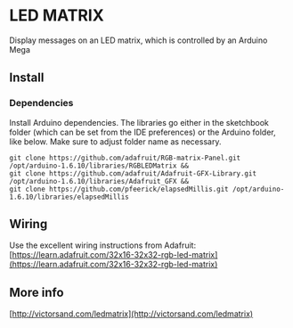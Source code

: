 # LED MATRIX

Display messages on an LED matrix, which is controlled by an Arduino Mega

## Install

### Dependencies

Install Arduino dependencies. The libraries go either in the sketchbook folder (which can be set from the IDE preferences) or the Arduino folder, like below. Make sure to adjust folder name as necessary.

```
git clone https://github.com/adafruit/RGB-matrix-Panel.git /opt/arduino-1.6.10/libraries/RGBLEDMatrix && 
git clone https://github.com/adafruit/Adafruit-GFX-Library.git /opt/arduino-1.6.10/libraries/Adafruit_GFX &&
git clone https://github.com/pfeerick/elapsedMillis.git /opt/arduino-1.6.10/libraries/elapsedMillis
```

## Wiring

Use the excellent wiring instructions from Adafruit:
[https://learn.adafruit.com/32x16-32x32-rgb-led-matrix](https://learn.adafruit.com/32x16-32x32-rgb-led-matrix)

## More info
[http://victorsand.com/ledmatrix](http://victorsand.com/ledmatrix)
